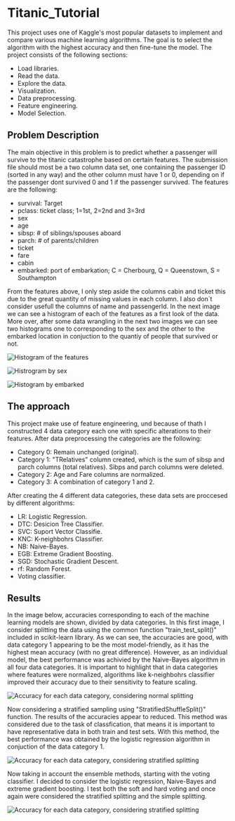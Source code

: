 # Titanic_Tutorial
This project uses one of Kaggle's most popular datasets to implement and compare various machine learning algorithms. The goal is to select the algorithm with the highest accuracy and then fine-tune the model.
The project consists of the following sections:
* Load libraries.
* Read the data.
* Explore the data.
* Visualization.
* Data preprocessing.
* Feature engineering.
* Model Selection.
## Problem Description
The main objective in this problem is to predict whether a passenger will survive to the titanic catastrophe based on certain features. The submission file should most be a two column data set, one containing the passenger ID (sorted in any way) and the other column must have 1 or 0, depending on if the passenger dont survived 0 and 1 if the passenger survived.
The features are the following: 
* survival: Target
* pclass: ticket class; 1=1st, 2=2nd and 3=3rd
* sex
* age 
* sibsp: # of siblings/spouses aboard
* parch: # of parents/children
* ticket
* fare
* cabin
* embarked: port of embarkation; C = Cherbourg, Q = Queenstown, S = Southampton

From the features above, I only step aside the columns cabin and ticket this due to the great quantity of missing values in each column. I also don´t consider usefull the columns of name and passengerId. In the next image we can see a histogram of each of the features as a first look of the data. More over, after some data wrangling in the next two images we can see two histograms one to corresponding to the sex and the other to the embarked location in conjuction to the quantiy of people that survived or not.

![Histogram of the features](images/hist.PNG)

![Histrogram by sex](images/prop_sex.PNG)

![Histogram by embarked](images/prop_embarked.PNG)
## The approach
This project make use of feature engineering, und because of thath I constructed 4 data category each one with specific alterations to their features. After data preprocessing the categories are the following:
* Category 0: Remain unchanged (original).
* Category 1: "TRelatives" column created, which is the sum of sibsp and parch columns (total relatives). Sibps and parch columns were deleted.
* Category 2: Age and Fare columns are normalized.
* Category 3: A combination of category 1 and 2.

After creating the 4 different data categories, these data sets are proccesed by different algorithms:
* LR: Logistic Regression.
* DTC: Desicion Tree Classifier.
* SVC: Suport Vector Classifie.
* KNC: K-neighbohrs Classifier.
* NB: Naive-Bayes.
* EGB: Extreme Gradient Boosting.
* SGD: Stochastic Gradient Descent.
* rf: Random Forest.
* Voting classifier.
## Results
In the image below, accuracies corresponding to each of the machine learning models are shown, divided by data categories. In this first image, I consider splitting the data using the common function "train_test_split()" included in scikit-learn library. As we can see, the accuracies are good, with data category 1 appearing to be the most model-friendly, as it has the highest mean accuracy (with no great difference). However, as an individual model, the best performance was achivied by the Naive-Bayes algorithm in all four data categories. It is important to highlight that in data categories where features were normalized, algorithms like k-neighbohrs classifier improved their accuracy due to their sensitivity to feature scaling.

![Accuracy for each data category, considering normal splitting](images/models_ss.png)

Now considering a stratified sampling using "StratifiedShuffleSplit()" function. The results of the accuracies appear to reduced. This method was considered due to the task of classfication, that means it is important to have representative data in both train and test sets. With this method, the best performance was obtained by the logistic regression algorithm in conjuction of the data category 1. 

![Accuracy for each data category, considering stratified splitting](images/model_sts.png)

Now taking in account the ensemble methods, starting with the voting classifier. I decided to consider the logistic regression, Naive-Bayes and extreme gradient boosting. I test both the soft and hard voting and once again were considered the stratified splitting and the simple splitting. 

![Accuracy for each data category, considering stratified splitting](images/vc.PNG)
